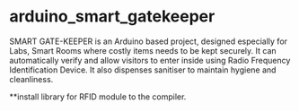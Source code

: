 # arduino_smart_gatekeeper
SMART GATE-KEEPER is an Arduino based project, designed especially for Labs, Smart Rooms where costly items needs to be kept securely. It can automatically verify and allow visitors to enter inside using Radio Frequency Identification Device. It also dispenses sanitiser to maintain hygiene and cleanliness.

**install library for RFID module to the compiler.
